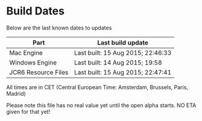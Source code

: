 # Build Dates

Below are the last known dates to updates

Part | Last build update
-----|-----
Mac Engine | Last built: 15 Aug 2015; 22:46:33
Windows Engine | Last built: 14 Aug 2015; 19:58
JCR6 Resource Files | Last built: 15 Aug 2015; 22:47:41
All times are in CET (Central European Time: Amsterdam, Brussels, Paris, Madrid)


Please note this file has no real value yet until the open alpha starts. NO ETA given for that yet!
